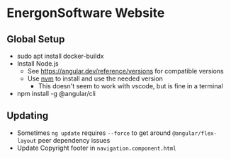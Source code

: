 # EnergonSoftware Website

## Global Setup

* sudo apt install docker-buildx
* Install Node.js
  * See https://angular.dev/reference/versions for compatible versions
  * Use [nvm](https://github.com/nvm-sh/nvm) to install and use the needed version
    * This doesn't seem to work with vscode, but is fine in a terminal
* npm install -g @angular/cli

## Updating

* Sometimes `ng update` requires `--force` to get around `@angular/flex-layout` peer dependency issues
* Update Copyright footer in `navigation.component.html`
